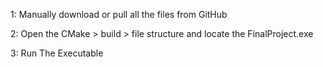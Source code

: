 1: Manually download or pull all the files from GitHub 

2: Open the CMake > build > file structure and locate the FinalProject.exe 

3: Run The Executable 
